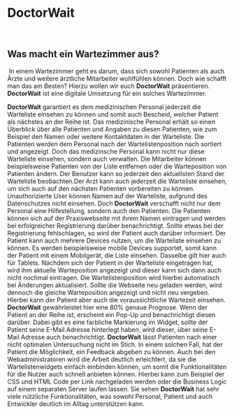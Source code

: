 # DoctorWait
​
## Was macht ein Wartezimmer aus?

​
In einem Wartezimmer geht es darum, dass sich sowohl Patienten als auch Ärzte und weitere ärztliche Mitarbeiter wohlfühlen können. Doch wie schafft man das am Besten? Hierzu wollen wir euch **DoctorWait** präsentieren. **DoctorWait** ist eine digitale Umsetzung für ein solches Wartezimmer.  


**DoctorWait** garantiert es dem medizinischen Personal jederzeit die Warteliste einsehen zu können und somit auch Bescheid, welcher Patient als nächstes an der Reihe ist. Das medizinische Personal erhält so einen Überblick über alle Patienten und Angaben zu diesen Patienten, wie zum Beispiel den Namen oder weitere Kontaktdaten in der Warteliste. Die Patienten werden dem Personal nach der Wartelistenposition nach sortiert und angezeigt. Doch das medizinsche Personal kann nicht nur diese Warteliste einsehen, sondern auch verwalten. Die Mitarbeiter können beispielsweise Patienten von der Liste entfernen oder die Warteposition von Patienten ändern. Der Benutzer kann so jederzeit den aktuellsten Stand der Warteliste beobachten.Der Arzt kann auch jederzeit die Warteliste einsehen, um sich auch auf den nächsten Patienten vorbereiten zu können. Unauthorizierte User können Namen auf der Warteliste, aufgrund des Datenschutzes nicht einsehen.
Doch **DoctorWait** verschafft nicht nur dem Personal eine Hilfestellung, sondern auch den Patienten. Die Patienten können sich auf der Praxiswebseite mit ihrem Namen eintragen und werden bei erfolgreicher Registrierung darüber benachrichtigt. Sollte etwas bei der Registrierung fehlschlagen, so wird der Patient auch darüber informiert. Der Patient kann auch mehrere Devices nutzen, um die Warteliste einsehen zu können. Es werden beispielsweise mobile Devices supportet, somit kann der Patient mit einem Mobilgerät, die Liste einsehen. Dasselbe gilt hier auch für Tablets. Nachdem sich der Patient in der Warteliste eingetragen hat, wird ihm aktuelle Warteposition angezeigt und dieser kann sich dann auch nicht nochmal eintragen. Die Wartelistenposition wird hierbei automatisch bei Änderungen aktualisiert. Sollte die Webseite neu geladen werden, wird dennoch die gleiche Warteposition angezeigt und nicht neu vergeben. Hierbei kann der Patient aber auch die voraussichtliche Wartezeit einsehen. **DoctorWait** gewährleistet hier eine 80% genaue Prognose. Wenn der Patient an der Reihe ist, erscheint ein Pop-Up und benachrichtigt diesen darüber. Dabei gibt es eine farbliche Markierung im Widget, sollte der Patient seine E-Mail Adresse hinterlegt haben, wird dieser, über seine E-Mail Adresse auch benachrichtigt. **DoctorWait** lässt Patienten nach einer nicht optimalen Untersuchung nicht im Stich. In einem solchen Fall, hat der Patient die Möglichkeit, ein Feedback abgeben zu können. 
Auch bei den Webadministratoren wird die Arbeit deutlich erleichtert, da sie die Wartelistenwidgets einfach einbinden können, um somit die Funktionalitäten für die Nutzer auch schnell anbieten können. Hierbei kann zum Beispiel der CSS und HTML Code per Link nachgeladen werden oder die Business Logic auf einem separaten Server laufen lassen.
Sie sehen **DoctorWait** hat sehr viele nützliche Funktionalitäten, was sowohl Personal, Patient und auch Entwickler deutlich im Alltag unterstützen kann.